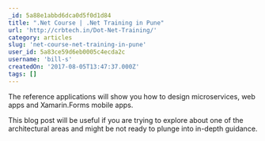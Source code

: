 ```yaml
---
_id: 5a88e1abbd6dca0d5f0d1d84
title: ".Net Course | .Net Training in Pune"
url: 'http://crbtech.in/Dot-Net-Training/'
category: articles
slug: 'net-course-net-training-in-pune'
user_id: 5a83ce59d6eb0005c4ecda2c
username: 'bill-s'
createdOn: '2017-08-05T13:47:37.000Z'
tags: []
---
```


The reference applications will show you how to design microservices, web apps and Xamarin.Forms mobile apps.

This blog post will be useful if you are trying to explore about one of the architectural areas and might be not ready to plunge into in-depth guidance.
